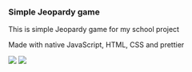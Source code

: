### Simple Jeopardy game

This is simple Jeopardy game for my school project

Made with native JavaScript, HTML, CSS and prettier

![](https://i.ibb.co/WWG8J5Bv/image.png)
![](https://i.ibb.co/7x0hDRqn/image.png)
